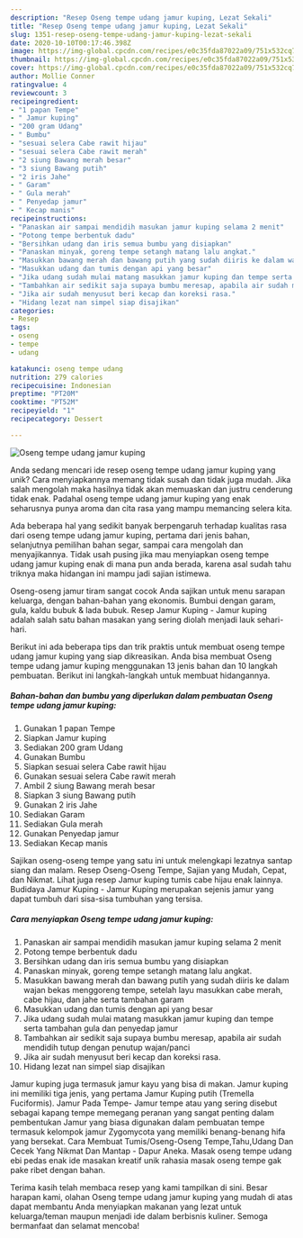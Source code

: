 ```yaml
---
description: "Resep Oseng tempe udang jamur kuping, Lezat Sekali"
title: "Resep Oseng tempe udang jamur kuping, Lezat Sekali"
slug: 1351-resep-oseng-tempe-udang-jamur-kuping-lezat-sekali
date: 2020-10-10T00:17:46.398Z
image: https://img-global.cpcdn.com/recipes/e0c35fda87022a09/751x532cq70/oseng-tempe-udang-jamur-kuping-foto-resep-utama.jpg
thumbnail: https://img-global.cpcdn.com/recipes/e0c35fda87022a09/751x532cq70/oseng-tempe-udang-jamur-kuping-foto-resep-utama.jpg
cover: https://img-global.cpcdn.com/recipes/e0c35fda87022a09/751x532cq70/oseng-tempe-udang-jamur-kuping-foto-resep-utama.jpg
author: Mollie Conner
ratingvalue: 4
reviewcount: 3
recipeingredient:
- "1 papan Tempe"
- " Jamur kuping"
- "200 gram Udang"
- " Bumbu"
- "sesuai selera Cabe rawit hijau"
- "sesuai selera Cabe rawit merah"
- "2 siung Bawang merah besar"
- "3 siung Bawang putih"
- "2 iris Jahe"
- " Garam"
- " Gula merah"
- " Penyedap jamur"
- " Kecap manis"
recipeinstructions:
- "Panaskan air sampai mendidih masukan jamur kuping selama 2 menit"
- "Potong tempe berbentuk dadu"
- "Bersihkan udang dan iris semua bumbu yang disiapkan"
- "Panaskan minyak, goreng tempe setangh matang lalu angkat."
- "Masukkan bawang merah dan bawang putih yang sudah diiris ke dalam wajan bekas menggoreng tempe, setelah layu masukkan cabe merah, cabe hijau, dan jahe serta tambahan garam"
- "Masukkan udang dan tumis dengan api yang besar"
- "Jika udang sudah mulai matang masukkan jamur kuping dan tempe serta tambahan gula dan penyedap jamur"
- "Tambahkan air sedikit saja supaya bumbu meresap, apabila air sudah mendidih tutup dengan penutup wajan/panci"
- "Jika air sudah menyusut beri kecap dan koreksi rasa."
- "Hidang lezat nan simpel siap disajikan"
categories:
- Resep
tags:
- oseng
- tempe
- udang

katakunci: oseng tempe udang 
nutrition: 279 calories
recipecuisine: Indonesian
preptime: "PT20M"
cooktime: "PT52M"
recipeyield: "1"
recipecategory: Dessert

---
```



![Oseng tempe udang jamur kuping](https://img-global.cpcdn.com/recipes/e0c35fda87022a09/751x532cq70/oseng-tempe-udang-jamur-kuping-foto-resep-utama.jpg)

Anda sedang mencari ide resep oseng tempe udang jamur kuping yang unik? Cara menyiapkannya memang tidak susah dan tidak juga mudah. Jika salah mengolah maka hasilnya tidak akan memuaskan dan justru cenderung tidak enak. Padahal oseng tempe udang jamur kuping yang enak seharusnya punya aroma dan cita rasa yang mampu memancing selera kita.

Ada beberapa hal yang sedikit banyak berpengaruh terhadap kualitas rasa dari oseng tempe udang jamur kuping, pertama dari jenis bahan, selanjutnya pemilihan bahan segar, sampai cara mengolah dan menyajikannya. Tidak usah pusing jika mau menyiapkan oseng tempe udang jamur kuping enak di mana pun anda berada, karena asal sudah tahu triknya maka hidangan ini mampu jadi sajian istimewa.

Oseng-oseng jamur tiram sangat cocok Anda sajikan untuk menu sarapan keluarga, dengan bahan-bahan yang ekonomis. Bumbui dengan garam, gula, kaldu bubuk &amp; lada bubuk. Resep Jamur Kuping - Jamur kuping adalah salah satu bahan masakan yang sering diolah menjadi lauk sehari-hari.


Berikut ini ada beberapa tips dan trik praktis untuk membuat oseng tempe udang jamur kuping yang siap dikreasikan. Anda bisa membuat Oseng tempe udang jamur kuping menggunakan 13 jenis bahan dan 10 langkah pembuatan. Berikut ini langkah-langkah untuk membuat hidangannya.

<!--inarticleads1-->

##### Bahan-bahan dan bumbu yang diperlukan dalam pembuatan Oseng tempe udang jamur kuping:

1. Gunakan 1 papan Tempe
1. Siapkan  Jamur kuping
1. Sediakan 200 gram Udang
1. Gunakan  Bumbu
1. Siapkan sesuai selera Cabe rawit hijau
1. Gunakan sesuai selera Cabe rawit merah
1. Ambil 2 siung Bawang merah besar
1. Siapkan 3 siung Bawang putih
1. Gunakan 2 iris Jahe
1. Sediakan  Garam
1. Sediakan  Gula merah
1. Gunakan  Penyedap jamur
1. Sediakan  Kecap manis


Sajikan oseng-oseng tempe yang satu ini untuk melengkapi lezatnya santap siang dan malam. Resep Oseng-Oseng Tempe, Sajian yang Mudah, Cepat, dan Nikmat. Lihat juga resep Jamur kuping tumis cabe hijau enak lainnya. Budidaya Jamur Kuping - Jamur Kuping merupakan sejenis jamur yang dapat tumbuh dari sisa-sisa tumbuhan yang tersisa. 

<!--inarticleads2-->

##### Cara menyiapkan Oseng tempe udang jamur kuping:

1. Panaskan air sampai mendidih masukan jamur kuping selama 2 menit
1. Potong tempe berbentuk dadu
1. Bersihkan udang dan iris semua bumbu yang disiapkan
1. Panaskan minyak, goreng tempe setangh matang lalu angkat.
1. Masukkan bawang merah dan bawang putih yang sudah diiris ke dalam wajan bekas menggoreng tempe, setelah layu masukkan cabe merah, cabe hijau, dan jahe serta tambahan garam
1. Masukkan udang dan tumis dengan api yang besar
1. Jika udang sudah mulai matang masukkan jamur kuping dan tempe serta tambahan gula dan penyedap jamur
1. Tambahkan air sedikit saja supaya bumbu meresap, apabila air sudah mendidih tutup dengan penutup wajan/panci
1. Jika air sudah menyusut beri kecap dan koreksi rasa.
1. Hidang lezat nan simpel siap disajikan


Jamur kuping juga termasuk jamur kayu yang bisa di makan. Jamur kuping ini memiliki tiga jenis, yang pertama Jamur Kuping putih (Tremella Fuciformis). Jamur Pada Tempe- Jamur tempe atau yang sering disebut sebagai kapang tempe memegang peranan yang sangat penting dalam pembentukan Jamur yang biasa digunakan dalam pembuatan tempe termasuk kelompok jamur Zygomycota yang memiliki benang-benang hifa yang bersekat. Cara Membuat Tumis/Oseng-Oseng Tempe,Tahu,Udang Dan Cecek Yang Nikmat Dan Mantap - Dapur Aneka. Masak oseng tempe udang ebi pedas enak ide masakan kreatif unik rahasia masak oseng tempe gak pake ribet dengan bahan. 

Terima kasih telah membaca resep yang kami tampilkan di sini. Besar harapan kami, olahan Oseng tempe udang jamur kuping yang mudah di atas dapat membantu Anda menyiapkan makanan yang lezat untuk keluarga/teman maupun menjadi ide dalam berbisnis kuliner. Semoga bermanfaat dan selamat mencoba!
